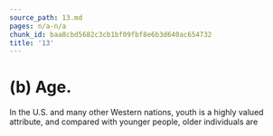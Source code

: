 ```yaml
---
source_path: 13.md
pages: n/a-n/a
chunk_id: baa8cbd5682c3cb1bf09fbf8e6b3d640ac654732
title: '13'
---
```

# (b) Age.

In the U.S. and many other Western nations, youth is a highly valued attribute, and compared with younger people, older individuals are
